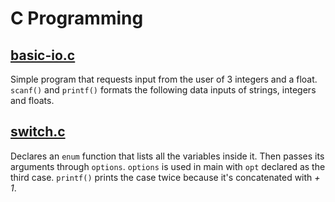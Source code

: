 # C Programming

## [basic-io.c](https://github.com/KatiesTruong/c_programming/blob/master/basic-io.c)
Simple program that requests input from the user of 3 integers and a float.
```scanf()``` and ```printf()``` formats the following data inputs of strings, integers and floats.

## [switch.c](https://github.com/KatiesTruong/c_programming/blob/master/swtich.c)
Declares an ``enum`` function that lists all the variables inside it. Then passes its arguments through ``options``. ``options`` is used in main with ``opt`` declared as the third case.
``printf()`` prints the case twice because it's concatenated with *+ 1*.

